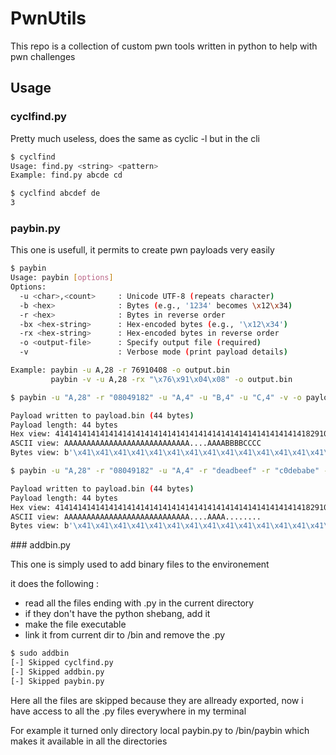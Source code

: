 # PwnUtils

This repo is a collection of custom pwn tools written in python to help with pwn challenges

## Usage

### cyclfind.py

Pretty much useless, does the same as cyclic -l but in the cli

```bash
$ cyclfind
Usage: find.py <string> <pattern>
Example: find.py abcde cd
```
```bash
$ cyclfind abcdef de
3
```

### paybin.py

This one is usefull, it permits to create pwn payloads very easily

```bash
$ paybin
Usage: paybin [options]
Options:
  -u <char>,<count>     : Unicode UTF-8 (repeats character)
  -b <hex>              : Bytes (e.g., '1234' becomes \x12\x34)
  -r <hex>              : Bytes in reverse order
  -bx <hex-string>      : Hex-encoded bytes (e.g., '\x12\x34')
  -rx <hex-string>      : Hex-encoded bytes in reverse order
  -o <output-file>      : Specify output file (required)
  -v                    : Verbose mode (print payload details)

Example: paybin -u A,28 -r 76910408 -o output.bin
         paybin -v -u A,28 -rx "\x76\x91\x04\x08" -o output.bin
```
```bash
$ paybin -u "A,28" -r "08049182" -u "A,4" -u "B,4" -u "C,4" -v -o payload.bin

Payload written to payload.bin (44 bytes)
Payload length: 44 bytes
Hex view: 4141414141414141414141414141414141414141414141414141414182910408414141414242424243434343
ASCII view: AAAAAAAAAAAAAAAAAAAAAAAAAAAA....AAAABBBBCCCC
Bytes view: b'\x41\x41\x41\x41\x41\x41\x41\x41\x41\x41\x41\x41\x41\x41\x41\x41\x41\x41\x41\x41\x41\x41\x41\x41\x41\x41\x41\x41\x82\x91\x04\x08\x41\x41\x41\x41\x42\x42\x42\x42\x43\x43\x43\x43'
```

```bash
$ paybin -u "A,28" -r "08049182" -u "A,4" -r "deadbeef" -r "c0debabe" -v -o payload.bin

Payload written to payload.bin (44 bytes)
Payload length: 44 bytes
Hex view: 414141414141414141414141414141414141414141414141414141418291040841414141efbeaddebebadec0
ASCII view: AAAAAAAAAAAAAAAAAAAAAAAAAAAA....AAAA........
Bytes view: b'\x41\x41\x41\x41\x41\x41\x41\x41\x41\x41\x41\x41\x41\x41\x41\x41\x41\x41\x41\x41\x41\x41\x41\x41\x41\x41\x41\x41\x82\x91\x04\x08\x41\x41\x41\x41\xef\xbe\xad\xde\xbe\xba\xde\xc0'
```

### addbin.py

This one is simply used to add binary files to the environement

it does the following :

- read all the files ending with .py in the current directory
- if they don't have the python shebang, add it
- make the file executable
- link it from current dir to /bin and remove the .py 

```bash
$ sudo addbin
[-] Skipped cyclfind.py
[-] Skipped addbin.py
[-] Skipped paybin.py
```

Here all the files are skipped because they are allready exported, now i have access to all the .py files everywhere in my terminal

For example it turned only directory local paybin.py to /bin/paybin which makes it available in all the directories

